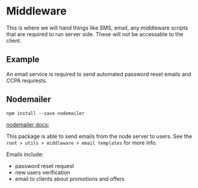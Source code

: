 # Middleware
This is where we will hand things like SMS, email, any middleware scripts that are required to run server side. These will not be accessable to the client.

## Example
An email service is required to send automated password reset emails and CCPA requrests.

## Nodemailer
`npm install --save nodemailer`

[nodemailer docs](https://nodemailer.com/about/);

This package is able to send emails from the node server to users. See the `root > utils > middleware > email templates` for more info.

Emails include:
- password reset request
- new users verification
- email to clients about promotions and offers